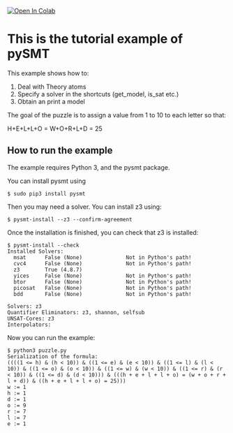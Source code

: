[![Open In Colab](https://colab.research.google.com/assets/colab-badge.svg)](https://colab.research.google.com/github/mattvenn/formal-intro-course/blob/master/demos/pySMT_puzzle/pysmt_puzzle.ipynb)

# This is the tutorial example of pySMT

This example shows how to:
1. Deal with Theory atoms
2. Specify a solver in the shortcuts (get_model, is_sat etc.)
3. Obtain an print a model

The goal of the puzzle is to assign a value from 1 to 10 to each letter so that:

H+E+L+L+O = W+O+R+L+D = 25

## How to run the example

The example requires Python 3, and the pysmt package.

You can install pysmt using

```
$ sudo pip3 install pysmt
```

Then you may need a solver. You can install z3 using:

```
$ pysmt-install --z3 --confirm-agreement
```

Once the installation is finished, you can check that z3 is installed:

```
$ pysmt-install --check
Installed Solvers:
  msat      False (None)              Not in Python's path!
  cvc4      False (None)              Not in Python's path!
  z3        True (4.8.7)             
  yices     False (None)              Not in Python's path!
  btor      False (None)              Not in Python's path!
  picosat   False (None)              Not in Python's path!
  bdd       False (None)              Not in Python's path!

Solvers: z3
Quantifier Eliminators: z3, shannon, selfsub
UNSAT-Cores: z3
Interpolators: 
```

Now you can run the example:

```
$ python3 puzzle.py 
Serialization of the formula:
((((1 <= h) & (h < 10)) & ((1 <= e) & (e < 10)) & ((1 <= l) & (l < 10)) & ((1 <= o) & (o < 10)) & ((1 <= w) & (w < 10)) & ((1 <= r) & (r < 10)) & ((1 <= d) & (d < 10))) & (((h + e + l + l + o) = (w + o + r + l + d)) & ((h + e + l + l + o) = 25)))
w := 1
h := 1
d := 1
o := 9
r := 7
l := 7
e := 1
```

